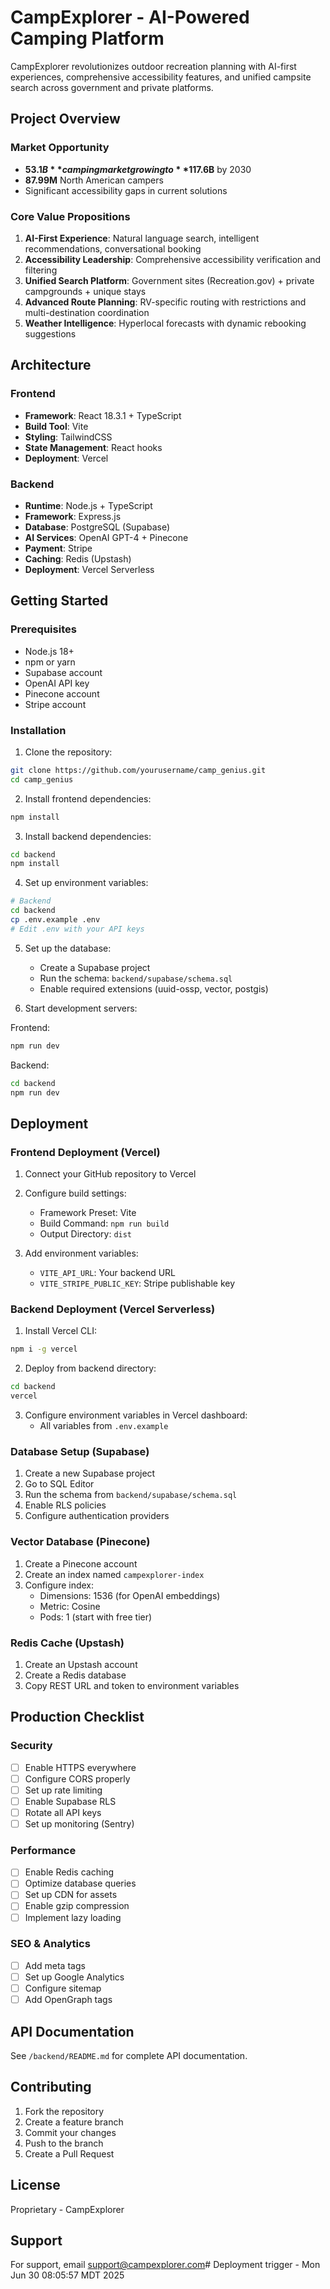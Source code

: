 # CampExplorer - AI-Powered Camping Platform

CampExplorer revolutionizes outdoor recreation planning with AI-first experiences, comprehensive accessibility features, and unified campsite search across government and private platforms.

## Project Overview

### Market Opportunity
- **$53.1B** camping market growing to **$117.6B** by 2030
- **87.99M** North American campers
- Significant accessibility gaps in current solutions

### Core Value Propositions
1. **AI-First Experience**: Natural language search, intelligent recommendations, conversational booking
2. **Accessibility Leadership**: Comprehensive accessibility verification and filtering
3. **Unified Search Platform**: Government sites (Recreation.gov) + private campgrounds + unique stays
4. **Advanced Route Planning**: RV-specific routing with restrictions and multi-destination coordination
5. **Weather Intelligence**: Hyperlocal forecasts with dynamic rebooking suggestions

## Architecture

### Frontend
- **Framework**: React 18.3.1 + TypeScript
- **Build Tool**: Vite
- **Styling**: TailwindCSS
- **State Management**: React hooks
- **Deployment**: Vercel

### Backend
- **Runtime**: Node.js + TypeScript
- **Framework**: Express.js
- **Database**: PostgreSQL (Supabase)
- **AI Services**: OpenAI GPT-4 + Pinecone
- **Payment**: Stripe
- **Caching**: Redis (Upstash)
- **Deployment**: Vercel Serverless

## Getting Started

### Prerequisites
- Node.js 18+
- npm or yarn
- Supabase account
- OpenAI API key
- Pinecone account
- Stripe account

### Installation

1. Clone the repository:
```bash
git clone https://github.com/yourusername/camp_genius.git
cd camp_genius
```

2. Install frontend dependencies:
```bash
npm install
```

3. Install backend dependencies:
```bash
cd backend
npm install
```

4. Set up environment variables:
```bash
# Backend
cd backend
cp .env.example .env
# Edit .env with your API keys
```

5. Set up the database:
   - Create a Supabase project
   - Run the schema: `backend/supabase/schema.sql`
   - Enable required extensions (uuid-ossp, vector, postgis)

6. Start development servers:

Frontend:
```bash
npm run dev
```

Backend:
```bash
cd backend
npm run dev
```

## Deployment

### Frontend Deployment (Vercel)

1. Connect your GitHub repository to Vercel
2. Configure build settings:
   - Framework Preset: Vite
   - Build Command: `npm run build`
   - Output Directory: `dist`

3. Add environment variables:
   - `VITE_API_URL`: Your backend URL
   - `VITE_STRIPE_PUBLIC_KEY`: Stripe publishable key

### Backend Deployment (Vercel Serverless)

1. Install Vercel CLI:
```bash
npm i -g vercel
```

2. Deploy from backend directory:
```bash
cd backend
vercel
```

3. Configure environment variables in Vercel dashboard:
   - All variables from `.env.example`

### Database Setup (Supabase)

1. Create a new Supabase project
2. Go to SQL Editor
3. Run the schema from `backend/supabase/schema.sql`
4. Enable RLS policies
5. Configure authentication providers

### Vector Database (Pinecone)

1. Create a Pinecone account
2. Create an index named `campexplorer-index`
3. Configure index:
   - Dimensions: 1536 (for OpenAI embeddings)
   - Metric: Cosine
   - Pods: 1 (start with free tier)

### Redis Cache (Upstash)

1. Create an Upstash account
2. Create a Redis database
3. Copy REST URL and token to environment variables

## Production Checklist

### Security
- [ ] Enable HTTPS everywhere
- [ ] Configure CORS properly
- [ ] Set up rate limiting
- [ ] Enable Supabase RLS
- [ ] Rotate all API keys
- [ ] Set up monitoring (Sentry)

### Performance
- [ ] Enable Redis caching
- [ ] Optimize database queries
- [ ] Set up CDN for assets
- [ ] Enable gzip compression
- [ ] Implement lazy loading

### SEO & Analytics
- [ ] Add meta tags
- [ ] Set up Google Analytics
- [ ] Configure sitemap
- [ ] Add OpenGraph tags

## API Documentation

See `/backend/README.md` for complete API documentation.

## Contributing

1. Fork the repository
2. Create a feature branch
3. Commit your changes
4. Push to the branch
5. Create a Pull Request

## License

Proprietary - CampExplorer

## Support

For support, email support@campexplorer.com# Deployment trigger - Mon Jun 30 08:05:57 MDT 2025
